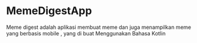 # MemeDigestApp
Meme digest adalah aplikasi membuat meme dan juga menampilkan meme yang berbasis mobile , yang di buat Menggunakan Bahasa Kotlin
